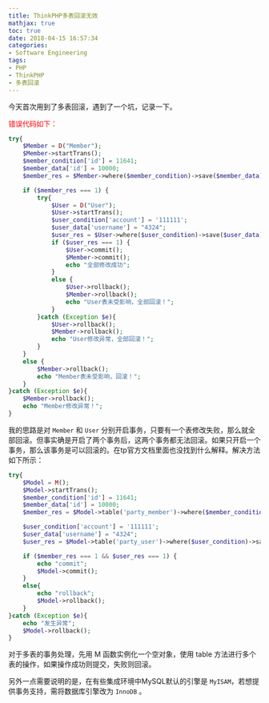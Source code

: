 ```yaml
---
title: ThinkPHP多表回滚无效
mathjax: true
toc: true
date: 2018-04-15 16:57:34
categories:
- Software Engineering
tags:
- PHP
- ThinkPHP
- 多表回滚
---
```

今天首次用到了多表回滚，遇到了一个坑，记录一下。

<!--more-->

<font color="red">错误代码如下：</font>
```php
try{
    $Member = D("Member");
    $Member->startTrans();
    $member_condition['id'] = 11641;
    $member_data['id'] = 10000;
    $member_res = $Member->where($member_condition)->save($member_data);

    if ($member_res === 1) {
        try{
            $User = D("User");
            $User->startTrans();
            $user_condition['account'] = '111111';
            $user_data['username'] = "4324";
            $user_res = $User->where($user_condition)->save($user_data);
            if ($user_res === 1) {
                $User->commit();
                $Member->commit();
                echo "全部修改成功";
            }
            else {
                $User->rollback();
                $Member->rollback();
                echo "User表未受影响，全部回滚！";
            }
        }catch (Exception $e){
            $User->rollback();
            $Member->rollback();
            echo "User修改异常，全部回滚！";
        }
    }
    else {
        $Member->rollback();
        echo "Member表未受影响，回滚！";
    }
}catch (Exception $e){
    $Member->rollback();
    echo "Member修改异常！";
}
```
我的思路是对 `Member` 和 `User` 分别开启事务，只要有一个表修改失败，那么就全部回滚。但事实确是开启了两个事务后，这两个事务都无法回滚。如果只开启一个事务，那么该事务是可以回滚的。在tp官方文档里面也没找到什么解释。解决方法如下所示：
```php
try{
    $Model = M();
	$Model->startTrans();
	$member_condition['id'] = 11641;
    $member_data['id'] = 10000;
    $member_res = $Model->table('party_member')->where($member_condition)->save($member_data);

    $user_condition['account'] = '111111';
    $user_data['username'] = "4324";
    $user_res = $Model->table('party_user')->where($user_condition)->save($user_data);

    if ($member_res === 1 && $user_res === 1) {
	    echo "commit";
        $Model->commit();
    }
    else{
        echo "rollback";
        $Model->rollback();
    }
}catch (Exception $e){
    echo "发生异常";
    $Model->rollback();
}
```
对于多表的事务处理，先用 M 函数实例化一个空对象，使用 table 方法进行多个表的操作，如果操作成功则提交，失败则回滚。

另外一点需要说明的是，在有些集成环境中MySQL默认的引擎是 `MyISAM`，若想提供事务支持，需将数据库引擎改为 `InnoDB` 。